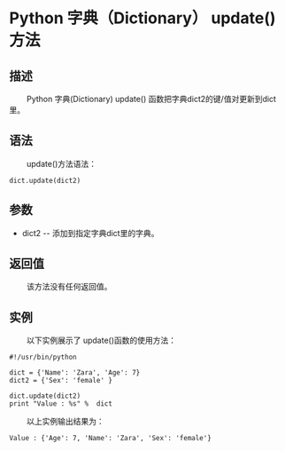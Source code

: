 # Python 字典（Dictionary） update()方法
## 描述
&#160;&#160;&#160;&#160;&#160;&#160;&#160;&#160;Python 字典(Dictionary) update() 函数把字典dict2的键/值对更新到dict里。

## 语法
&#160;&#160;&#160;&#160;&#160;&#160;&#160;&#160;update()方法语法：

```
dict.update(dict2)
```

## 参数
- dict2 -- 添加到指定字典dict里的字典。

## 返回值
&#160;&#160;&#160;&#160;&#160;&#160;&#160;&#160;该方法没有任何返回值。

## 实例
&#160;&#160;&#160;&#160;&#160;&#160;&#160;&#160;以下实例展示了 update()函数的使用方法：

```
#!/usr/bin/python

dict = {'Name': 'Zara', 'Age': 7}
dict2 = {'Sex': 'female' }

dict.update(dict2)
print "Value : %s" %  dict
```

&#160;&#160;&#160;&#160;&#160;&#160;&#160;&#160;以上实例输出结果为：

```
Value : {'Age': 7, 'Name': 'Zara', 'Sex': 'female'}
```
